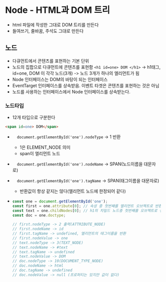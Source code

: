 # Node - HTML과 DOM 트리
- html 파일에 작성한 그대로 DOM 트리를 만든다
- 들여쓰기, 줄바꿈, 주석도 그대로 만든다

## 노드
- 다큐먼트에서 콘텐츠를 표현하는 기본 단위
- 노드의 집합으로 다큐먼트에 콘텐츠를 표현함
``` <h1 id=one> DOM </h1> ``` -> h1태그, id=one, DOM 이 각각 노드(3개) -> 노드 3개가 하나의 엘리먼트가 됨
- Node 인터페이스는 DOM의 바탕이 되는 인터페이스
- EventTarget 인터페이스를 상속받음. 이벤트 타겟은 콘텐츠를 표현하는 것은 아님
- 노드를 사용하는 인터페이스에서 Node 인터페이스를 상속받는다.

### 노드타입 
- 12개 타입으로 구분한다
```html
<span id=one> DOM</span>
```
- ```  document.getElementById('one').nodeType``` -> 1 반환
  - 1은 ELEMENT_NODE 의미
  - span이 엘리먼트 노드
- ```  document.getElementById('one').nodeName``` -> SPAN(노드이름을 대문자로)
- ```  document.getElementById('one').tagName``` -> SPAN(태그이름을 대문자로)
  - 반환값이 항상 같지는 않다(엘리먼트 노드에 한정되어 같다)

- ```  js
  const one = document.getElementById('one');
  const first = one.attribute[0]; // 속성 중 첫번째를 엘리먼트 오브젝트로 반환
  const text = one.childNodes[0]; // h1의 차일드 노드중 첫번째를 오브젝트로 생성하여 반환
  const doc = one.doctype;
   
  // first.nodeType -> 2 출력(ATTRIBUTE_NODE)
  // first.nodeName -> id
  // first.tagName -> undefined, 엘리먼트의 태그이름을 반환
  // first.nodeValue -> one
  // text.nodeType -> 3(TEXT_NODE)
  // text.nodeName -> #text
  // text.tagName -> undefined
  // text.nodeValue -> DOM
  // doc.nodeType -> 10(DOCUMENT_TYPE_NODE) 
  // doc.nodeName -> html
  // doc.tagName -> undefined
  // doc.nodeValue -> null (프로퍼티는 있지만 값이 없다)
  
  ```

